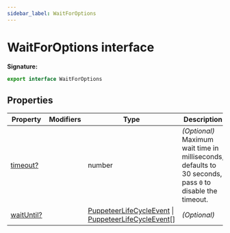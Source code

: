 ```yaml
---
sidebar_label: WaitForOptions
---
```

# WaitForOptions interface


**Signature:**

```typescript
export interface WaitForOptions 
```

## Properties

|  Property | Modifiers | Type | Description |
|  --- | --- | --- | --- |
|  [timeout?](./puppeteer.waitforoptions.timeout.md) |  | number | <i>(Optional)</i> Maximum wait time in milliseconds, defaults to 30 seconds, pass <code>0</code> to disable the timeout. |
|  [waitUntil?](./puppeteer.waitforoptions.waituntil.md) |  | [PuppeteerLifeCycleEvent](./puppeteer.puppeteerlifecycleevent.md) \| [PuppeteerLifeCycleEvent](./puppeteer.puppeteerlifecycleevent.md)\[\] | <i>(Optional)</i> |

